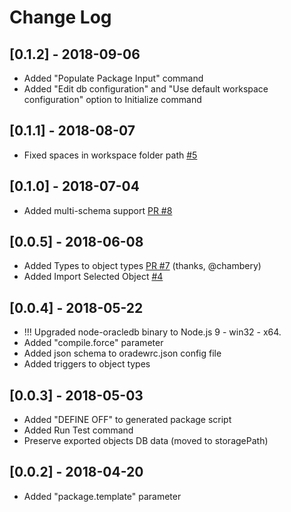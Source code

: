 # Change Log

## [0.1.2] - 2018-09-06

- Added "Populate Package Input" command
- Added "Edit db configuration" and "Use default workspace configuration" option to Initialize command

## [0.1.1] - 2018-08-07

- Fixed spaces in workspace folder path [#5](https://github.com/mickeypearce/oradew-vscode/issues/5)

## [0.1.0] - 2018-07-04

- Added multi-schema support [PR #8](https://github.com/mickeypearce/oradew-vscode/issues/8)

## [0.0.5] - 2018-06-08

- Added Types to object types [PR #7](https://github.com/mickeypearce/oradew-vscode/issues/7) (thanks, @chambery)
- Added Import Selected Object [#4](https://github.com/mickeypearce/oradew-vscode/issues/4)

## [0.0.4] - 2018-05-22

- !!! Upgraded node-oracledb binary to Node.js 9 - win32 - x64.
- Added "compile.force" parameter
- Added json schema to oradewrc.json config file
- Added triggers to object types

## [0.0.3] - 2018-05-03

- Added "DEFINE OFF" to generated package script
- Added Run Test command
- Preserve exported objects DB data (moved to storagePath)

## [0.0.2] - 2018-04-20

- Added "package.template" parameter
